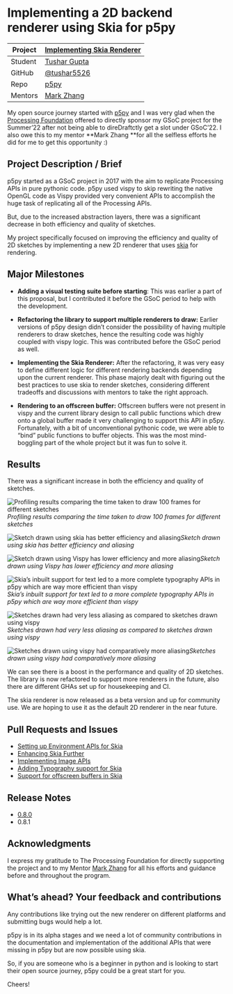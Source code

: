 
# Implementing a 2D backend renderer using Skia for p5py


| Project | [Implementing Skia Renderer](https://github.com/p5py/p5/issues/212) |
|---------|---------------------------------------------------------------------|
| Student | [Tushar Gupta](https://www.linkedin.com/in/tushar55/)               |
| GitHub  | [@tushar5526](https://github.com/tushar5526)                        |
| Repo    | [p5py](https://github.com/p5py/p5)                                  |
| Mentors | [Mark Zhang](https://github.com/ziyaointl)                          |

My open source journey started with [p5py](https://github.com/p5py) and I was very glad when the [Processing Foundation](undefined) offered to directly sponsor my GSoC project for the Summer’22 after not being able to direDraftctly get a slot under GSoC’22. I also owe this to my mentor **Mark Zhang **for all the selfless efforts he did for me to get this opportunity :)

## Project Description / Brief

p5py started as a GSoC project in 2017 with the aim to replicate Processing APIs in pure pythonic code. p5py used vispy to skip rewriting the native OpenGL code as Vispy provided very convenient APIs to accomplish the huge task of replicating all of the Processing APIs.

But, due to the increased abstraction layers, there was a significant decrease in both efficiency and quality of sketches.

My project specifically focused on improving the efficiency and quality of 2D sketches by implementing a new 2D renderer that uses [skia](https://skia.org/) for rendering.

## Major Milestones

* **Adding a visual testing suite before starting**: This was earlier a part of this proposal, but I contributed it before the GSoC period to help with the development.

* **Refactoring the library to support multiple renderers to draw:** Earlier versions of p5py design didn’t consider the possibility of having multiple renderers to draw sketches, hence the resulting code was highly coupled with vispy logic. This was contributed before the GSoC period as well.

* **Implementing the Skia Renderer:** After the refactoring, it was very easy to define different logic for different rendering backends depending upon the current renderer. This phase majorly dealt with figuring out the best practices to use skia to render sketches, considering different tradeoffs and discussions with mentors to take the right approach.

* **Rendering to an offscreen buffer:** Offscreen buffers were not present in vispy and the current library design to call public functions which drew onto a global buffer made it very challenging to support this API in p5py. Fortunately, with a bit of unconventional pythonic code, we were able to “bind” public functions to buffer objects. This was the most mind-boggling part of the whole project but it was fun to solve it.

## Results

There was a significant increase in both the efficiency and quality of sketches.

![Profiling results comparing the time taken to draw 100 frames for different sketches](https://cdn-images-1.medium.com/max/2000/1*W9Ml63vS6_EohQ_FFW3ItA.png)*Profiling results comparing the time taken to draw 100 frames for different sketches*

![Sketch drawn using skia has better efficiency and aliasing](https://cdn-images-1.medium.com/max/2000/1*jn9y8p19ALRnrTHbqWI7bg.gif)*Sketch drawn using skia has better efficiency and aliasing*

![Sketch drawn using Vispy has lower efficiency and more aliasing](https://cdn-images-1.medium.com/max/2000/1*qVFr0f0zMXaHbwQrj6vNDQ.gif)*Sketch drawn using Vispy has lower efficiency and more aliasing*

![Skia’s inbuilt support for text led to a more complete typography APIs in p5py which are way more efficient than vispy](https://cdn-images-1.medium.com/max/2000/1*pCX-oNqLEREZKt3Sqx1W_g.gif)*Skia’s inbuilt support for text led to a more complete typography APIs in p5py which are way more efficient than vispy*

![Sketches drawn had very less aliasing as compared to sketches drawn using vispy](https://cdn-images-1.medium.com/max/2000/1*gz9k4NXkraid0KULIKXG5g.gif)*Sketches drawn had very less aliasing as compared to sketches drawn using vispy*

![Sketches drawn using vispy had comparatively more aliasing](https://cdn-images-1.medium.com/max/2000/1*nbooXt6VCFI9OqNtVfnNIg.gif)*Sketches drawn using vispy had comparatively more aliasing*

We can see there is a boost in the performance and quality of 2D sketches. The library is now refactored to support more renderers in the future, also there are different GHAs set up for housekeeping and CI.

The skia renderer is now released as a beta version and up for community use. We are hoping to use it as the default 2D renderer in the near future.

## Pull Requests and Issues

- [Setting up Environment APIs for Skia](https://github.com/p5py/p5/pull/344)
- [Enhancing Skia Further](https://github.com/p5py/p5/pull/357)
- [Implementing Image APIs](https://github.com/p5py/p5/issues/379)
- [Adding Typography support for Skia](https://github.com/p5py/p5/issues/371)
- [Support for offscreen buffers in Skia](https://github.com/p5py/p5/issues/386)


## Release Notes

- [0.8.0](https://github.com/p5py/p5/releases/tag/v0.8.0)
- 0.8.1

## Acknowledgments

I express my gratitude to The Processing Foundation for directly supporting the project and to my Mentor [Mark Zhang](https://github.com/ziyaointl) for all his efforts and guidance before and throughout the program. 

## What’s ahead? Your feedback and contributions

Any contributions like trying out the new renderer on different platforms and submitting bugs would help a lot.

p5py is in its alpha stages and we need a lot of community contributions in the documentation and implementation of the additional APIs that were missing in p5py but are now possible using skia.

So, if you are someone who is a beginner in python and is looking to start their open source journey, p5py could be a great start for you.

Cheers!
